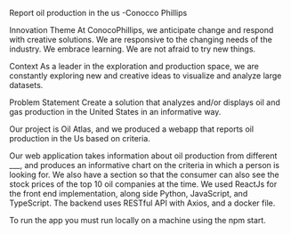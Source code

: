 Report oil production in the us -Conocco Phillips

Innovation Theme
At ConocoPhillips, we anticipate change and respond with creative solutions. We are responsive to the changing needs of the industry. We embrace learning. We are not afraid to try new things.

Context
As a leader in the exploration and production space, we are constantly exploring new and creative ideas to visualize and analyze large datasets.

Problem Statement
Create a solution that analyzes and/or displays oil and gas production in the United States in an informative way.



Our project is Oil Atlas, and we produced a webapp that reports oil production in the Us based on criteria. 

Our web application takes information about oil production from different ___, and produces an informative chart on the criteria in which a person is looking for. We also have a section so that the consumer can also see the stock prices of the top 10 oil companies at the time. We used ReactJs for the front end implementation, along side Python, JavaScript, and TypeScript. The backend uses RESTful API with Axios, and a docker file. 

To run the app you must run locally on a machine using the npm start.
